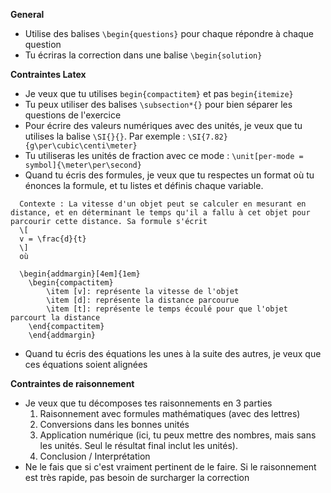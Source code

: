 
**General**
- Utilise des balises `\begin{questions}` pour chaque répondre à chaque question
- Tu écriras la correction dans une balise `\begin{solution}`

**Contraintes Latex**
- Je veux que tu utilises `begin{compactitem}` et pas `begin{itemize}`
- Tu peux utiliser des balises `\subsection*{}` pour bien séparer les questions de l'exercice
- Pour écrire des valeurs numériques avec des unités, je veux que tu utilises la balise `\SI{}{}`. Par exemple : `\SI{7.82}{g\per\cubic\centi\meter}`
-  Tu utiliseras les unités de fraction avec ce mode : `\unit[per-mode = symbol]{\meter\per\second}`
- Quand tu écris des formules, je veux que tu respectes un format où tu énonces la formule, et tu listes et définis chaque variable.
```
  Contexte : La vitesse d'un objet peut se calculer en mesurant en distance, et en déterminant le temps qu'il a fallu à cet objet pour parcourir cette distance. Sa formule s'écrit
  \[
  v = \frac{d}{t}
  \]
  où 

  \begin{addmargin}[4em]{1em}
    \begin{compactitem}
        \item [v]: représente la vitesse de l'objet
        \item [d]: représente la distance parcourue
        \item [t]: représente le temps écoulé pour que l'objet parcourt la distance
    \end{compactitem}
    \end{addmargin}
```
- Quand tu écris des équations les unes à la suite des autres, je veux que ces équations soient alignées

**Contraintes de raisonnement**
- Je veux que tu décomposes tes raisonnements en 3 parties 
  1. Raisonnement avec formules mathématiques (avec des lettres)
  2. Conversions dans les bonnes unités
  3. Application numérique (ici, tu peux mettre des nombres, mais sans les unités. Seul le résultat final inclut les unités).
  4. Conclusion / Interprétation
- Ne le fais que si c'est vraiment pertinent de le faire. Si le raisonnement est très rapide, pas besoin de surcharger la correction
